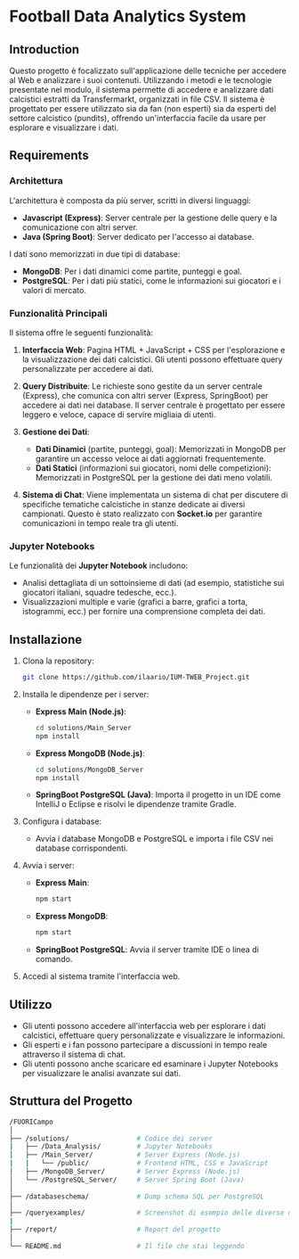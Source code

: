 # Football Data Analytics System

## Introduction

Questo progetto è focalizzato sull'applicazione delle tecniche per accedere al Web e analizzare i suoi contenuti. Utilizzando i metodi e le tecnologie presentate nel modulo, il sistema permette di accedere e analizzare dati calcistici estratti da Transfermarkt, organizzati in file CSV. Il sistema è progettato per essere utilizzato sia da fan (non esperti) sia da esperti del settore calcistico (pundits), offrendo un'interfaccia facile da usare per esplorare e visualizzare i dati.

## Requirements

### Architettura

L'architettura è composta da più server, scritti in diversi linguaggi:

- **Javascript (Express)**: Server centrale per la gestione delle query e la comunicazione con altri server.
- **Java (Spring Boot)**: Server dedicato per l'accesso ai database.

I dati sono memorizzati in due tipi di database:

- **MongoDB**: Per i dati dinamici come partite, punteggi e goal.
- **PostgreSQL**: Per i dati più statici, come le informazioni sui giocatori e i valori di mercato.

### Funzionalità Principali

Il sistema offre le seguenti funzionalità:

1. **Interfaccia Web**: Pagina HTML + JavaScript + CSS per l'esplorazione e la visualizzazione dei dati calcistici. Gli utenti possono effettuare query personalizzate per accedere ai dati.
   
2. **Query Distribuite**: Le richieste sono gestite da un server centrale (Express), che comunica con altri server (Express, SpringBoot) per accedere ai dati nei database. Il server centrale è progettato per essere leggero e veloce, capace di servire migliaia di utenti.

3. **Gestione dei Dati**:
   - **Dati Dinamici** (partite, punteggi, goal): Memorizzati in MongoDB per garantire un accesso veloce ai dati aggiornati frequentemente.
   - **Dati Statici** (informazioni sui giocatori, nomi delle competizioni): Memorizzati in PostgreSQL per la gestione dei dati meno volatili.

4. **Sistema di Chat**: Viene implementata un sistema di chat per discutere di specifiche tematiche calcistiche in stanze dedicate ai diversi campionati. Questo è stato realizzato con **Socket.io** per garantire comunicazioni in tempo reale tra gli utenti.

### Jupyter Notebooks

Le funzionalità dei **Jupyter Notebook** includono:

- Analisi dettagliata di un sottoinsieme di dati (ad esempio, statistiche sui giocatori italiani, squadre tedesche, ecc.).
- Visualizzazioni multiple e varie (grafici a barre, grafici a torta, istogrammi, ecc.) per fornire una comprensione completa dei dati.

## Installazione

1. Clona la repository:
    ```bash
    git clone https://github.com/ilaario/IUM-TWEB_Project.git
    ```

2. Installa le dipendenze per i server:
    - **Express Main (Node.js)**:
      ```bash
      cd solutions/Main_Server
      npm install
      ```

    - **Express MongoDB (Node.js)**:
      ```bash
      cd solutions/MongoDB_Server
      npm install
      ```
    
    - **SpringBoot PostgreSQL (Java)**:
      Importa il progetto in un IDE come IntelliJ o Eclipse e risolvi le dipendenze tramite Gradle.

3. Configura i database:
    - Avvia i database MongoDB e PostgreSQL e importa i file CSV nei database corrispondenti.

4. Avvia i server:
    - **Express Main**:
      ```bash
      npm start
      ```

    - **Express MongoDB**:
      ```bash
      npm start
      ```

    - **SpringBoot PostgreSQL**: Avvia il server tramite IDE o linea di comando.

5. Accedi al sistema tramite l'interfaccia web.

## Utilizzo

- Gli utenti possono accedere all'interfaccia web per esplorare i dati calcistici, effettuare query personalizzate e visualizzare le informazioni.
- Gli esperti e i fan possono partecipare a discussioni in tempo reale attraverso il sistema di chat.
- Gli utenti possono anche scaricare ed esaminare i Jupyter Notebooks per visualizzare le analisi avanzate sui dati.

## Struttura del Progetto

```bash
/FUORICampo
│
├── /solutions/                 # Codice dei server
|   ├── /Data_Analysis/         # Jupyter Notebooks
│   ├── /Main_Server/           # Server Express (Node.js)
|   |   └── /public/            # Frontend HTML, CSS e JavaScript
│   ├── /MongoDB_Server/        # Server Express (Node.js)
│   └── /PostgreSQL_Server/     # Server Spring Boot (Java)
│
├── /databaseschema/            # Dump schema SQL per PostgreSQL
│
├── /queryexamples/             # Screenshot di esempio delle diverse query
|
├── /report/                    # Report del progetto
│
└── README.md                   # Il file che stai leggendo